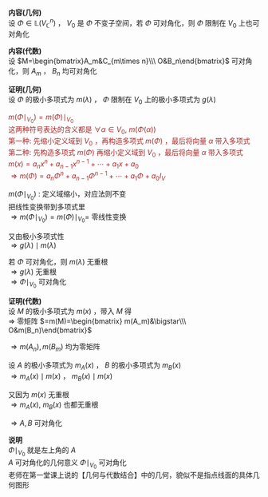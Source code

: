 **内容(几何)**    
设 $\Phi\in\mathbb{L}(V_{\mathbb{C}}^n)$ ， $V_0$ 是 $\Phi$ 不变子空间，若 $\Phi$ 可对角化，则 $\Phi$ 限制在 $V_0$ 上也可对角化    
    
**内容(代数)**    
设 $M=\begin{bmatrix}A_m&C_{m\times n}\\\ O&B_n\end{bmatrix}$ 可对角化，则 $A_m$ ， $B_n$ 均可对角化    
    
**证明(几何)**    
设 $\Phi$ 的极小多项式为 $m(\lambda)$ ， $\Phi$ 限制在 $V_0$ 上的极小多项式为 $g(\lambda)$     
    
<font color=brown> $m(\Phi\mid_{V_0})=m(\Phi)\mid_{V_0}$ </font>    
<font color=brown>这两种符号表达的含义都是 $\forall\alpha\in V_0,\ m(\Phi(\alpha))$ </font>    
<font color=brown>第一种: 先缩小定义域到 $V_0$ ，再构造多项式 $m(\Phi)$ ，最后将向量 $\alpha$ 带入多项式</font>    
<font color=brown>第二种: 先构造多项式 $m(\Phi)$  再缩小定义域到 $V_0$ ，最后将向量 $\alpha$ 带入多项式</font>    
<font color=brown> $m(x)=a_nx^n+a_{n-1}x^{n-1}+\cdots+a_1x+a_0$ </font>    
<font color=brown> $\Rightarrow m(\Phi)=a_n\Phi^n+a_{n-1}\Phi^{n-1}+\cdots+a_1\Phi+a_0 I_V$ </font>    
    
 $m(\Phi\mid_{V_0})$ : 定义域缩小，对应法则不变    
把线性变换带到多项式里    
 $\Rightarrow    
m(\Phi\mid_{V_0})=m(\Phi)\mid_{V_0}=$ 零线性变换    
    
又由极小多项式性    
 $\Rightarrow g(\lambda)\mid m(\lambda)$     
    
若 $\Phi$ 可对角化，则 $m(\lambda)$ 无重根    
 $\Rightarrow g(\lambda)$ 无重根    
 $\Rightarrow\Phi\mid_{V_0}$ 可对角化    
    
**证明(代数)**    
设 $M$ 的极小多项式为 $m(x)$ ，带入 $M$ 得    
 $\Rightarrow$ 零矩阵 $=m(M)=\begin{bmatrix}    
m(A_m)&\bigstar\\\    
O&m(B_n)\end{bmatrix}$     
    
 $\Rightarrow m(A_n),m(B_m)$ 均为零矩阵    
    
设 $A$ 的极小多项式为 $m_A(x)$ ， $B$ 的极小多项式为 $m_B(x)$     
 $\Rightarrow m_A(x)\mid m(x)$ ， $m_B(x)\mid m(x)$     
    
又因为 $m(x)$ 无重根    
 $\Rightarrow m_A(x),\ m_B(x)$ 也都无重根    
    
 $\Rightarrow A,B$ 可对角化    
    
**说明**    
 $\Phi\mid_{V_0}$ 就是左上角的 $A$     
 $A$ 可对角化的几何意义 $\Phi\mid_{V_0}$ 可对角化    
老师在第一堂课上说的【几何与代数结合】中的几何，貌似不是指点线面的具体几何图形    

